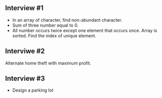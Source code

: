 ## Interview #1
- In an array of character, find non-abundant character. 
- Sum of three number equal to 0.
- All number occurs twice except one element that occurs once. Array is sorted. Find the index of unique element.

## Interviwe #2
Alternate home theft with maximum profit. 

## Interview #3
- Design a parking lot
